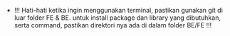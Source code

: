 - !!! Hati-hati ketika ingin menggunakan terminal, pastikan gunakan git di luar folder FE & BE. untuk install package dan library yang dibutuhkan, serta command, pastikan direktori nya ada di dalam folder BE/FE !!!